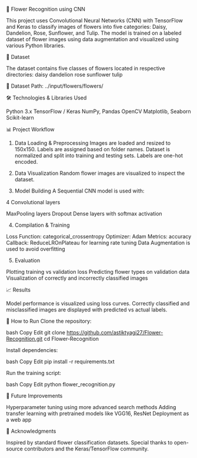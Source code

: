 🌸 Flower Recognition using CNN

This project uses Convolutional Neural Networks (CNN) with TensorFlow and Keras to classify images of flowers into five categories: Daisy, Dandelion, Rose, Sunflower, and Tulip. The model is trained on a labeled dataset of flower images using data augmentation and visualized using various Python libraries.

📂 Dataset

The dataset contains five classes of flowers located in respective directories:
daisy
dandelion
rose
sunflower
tulip

📁 Dataset Path: ../input/flowers/flowers/

🛠️ Technologies & Libraries Used

Python 3.x
TensorFlow / Keras
NumPy, Pandas
OpenCV
Matplotlib, Seaborn
Scikit-learn

📊 Project Workflow

1. Data Loading & Preprocessing
Images are loaded and resized to 150x150.
Labels are assigned based on folder names.
Dataset is normalized and split into training and testing sets.
Labels are one-hot encoded.

2. Data Visualization
Random flower images are visualized to inspect the dataset.

3. Model Building
A Sequential CNN model is used with:

4 Convolutional layers

MaxPooling layers
Dropout
Dense layers with softmax activation

4. Compilation & Training

Loss Function: categorical_crossentropy
Optimizer: Adam
Metrics: accuracy
Callback: ReduceLROnPlateau for learning rate tuning
Data Augmentation is used to avoid overfitting

5. Evaluation

Plotting training vs validation loss
Predicting flower types on validation data
Visualization of correctly and incorrectly classified images

📈 Results

Model performance is visualized using loss curves.
Correctly classified and misclassified images are displayed with predicted vs actual labels.

📌 How to Run
Clone the repository:

bash
Copy
Edit
git clone https://github.com/astiktyagi27/Flower-Recognition.git
cd Flower-Recognition

Install dependencies:

bash
Copy
Edit
pip install -r requirements.txt

Run the training script:

bash
Copy
Edit
python flower_recognition.py

🔮 Future Improvements

Hyperparameter tuning using more advanced search methods
Adding transfer learning with pretrained models like VGG16, ResNet
Deployment as a web app

🙌 Acknowledgments

Inspired by standard flower classification datasets.
Special thanks to open-source contributors and the Keras/TensorFlow community.
